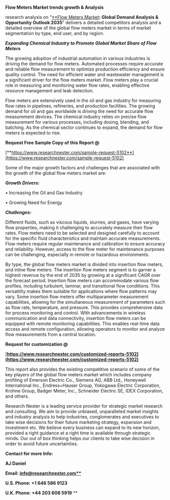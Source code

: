 ﻿**Flow Meters Market trends growth & Analysis**

research analysis on “[**Flow Meters Market](https://www.researchnester.com/reports/flow-meters-market/5102)**: Global Demand Analysis & Opportunity Outlook 2035**” delivers a detailed competitors analysis and a detailed overview of the global flow meters market in terms of market segmentation by type, end user, and by region. 

***Expanding Chemical Industry to Promote Global Market Share of Flow Meters***

The growing adoption of industrial automation in various industries is driving the demand for flow meters. Automated processes require accurate and reliable flow measurement to optimize production efficiency and ensure quality control. The need for efficient water and wastewater management is a significant driver for the flow meters market. Flow meters play a crucial role in measuring and monitoring water flow rates, enabling effective resource management and leak detection.

Flow meters are extensively used in the oil and gas industry for measuring flow rates in pipelines, refineries, and production facilities. The growing demand for oil and gas worldwide is driving the need for accurate flow measurement devices. The chemical industry relies on precise flow measurement for various processes, including dosing, blending, and batching. As the chemical sector continues to expand, the demand for flow meters is expected to rise.

**Request Free Sample Copy of this Report @**

[**https://www.researchnester.com/sample-request-5102**](https://www.researchnester.com/sample-request-5102) 

Some of the major growth factors and challenges that are associated with the growth of the global flow meters market are:

***Growth Drivers:***

*•*	Increasing the Oil and Gas Industry

•	Growing Need for Energy 

***Challenges:***

Different fluids, such as viscous liquids, slurries, and gases, have varying flow properties, making it challenging to accurately measure their flow rates. Flow meters need to be selected and designed carefully to account for the specific fluid characteristics and maintain accurate measurements. Flow meters require regular maintenance and calibration to ensure accuracy and reliability. However, access to the flow meter for maintenance purposes can be challenging, especially in remote or hazardous environments.

By type, the global flow meters market is divided into insertion flow meters, and inline flow meters. The insertion flow meters segment is to garner a highest revenue by the end of 2035 by growing at a significant CAGR over the forecast period. Insertion flow meters can accommodate various flow profiles, including turbulent, laminar, and transitional flow conditions. This versatility makes them suitable for applications where flow patterns may vary. Some insertion flow meters offer multiparameter measurement capabilities, allowing for the simultaneous measurement of parameters such as flow rate, temperature, and pressure. This provides comprehensive data for process monitoring and control. With advancements in wireless communication and data connectivity, insertion flow meters can be equipped with remote monitoring capabilities. This enables real-time data access and remote configuration, allowing operators to monitor and analyze flow measurements from a central location.

**Request for customization @**

[**https://www.researchnester.com/customized-reports-5102](https://www.researchnester.com/customized-reports-5102)** 

This report also provides the existing competitive scenario of some of the key players of the global flow meters market which includes company profiling of Emerson Electric Co., Siemens AG, ABB Ltd., Honeywell International Inc., Endress+Hauser Group, Yokogawa Electric Corporation, Krohne Group, Badger Meter, Inc., Schneider Electric SE, IDEX Corporation, and others.      

Research Nester is a leading service provider for strategic market research and consulting. We aim to provide unbiased, unparalleled market insights and industry analysis to help industries, conglomerates and executives to take wise decisions for their future marketing strategy, expansion and investment etc. We believe every business can expand to its new horizon, provided a right guidance at a right time is available through strategic minds. Our out of box thinking helps our clients to take wise decision in order to avoid future uncertainties.

**Contact for more Info:**

**AJ Daniel**

**Email: [info@researchnester.com**](mailto:info@researchnester.com)**

**U.S. Phone: +1 646 586 9123** 

**U.K. Phone: +44 203 608 5919**
**

